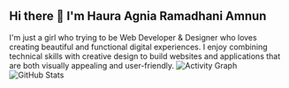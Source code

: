 ## Hi there 👋 I'm Haura Agnia Ramadhani Amnun


<!--
**Haurarawr7/Haurarawr7** is a ✨ _special_ ✨ repository because its `README.md` (this file) appears on your GitHub profile.

Here are some ideas to get you started:

- 🌱 I’m currently learning PHP and still trying be good other lagguage like C, HTML, CSS, Javascript
also i like design a lot so i wish i can put my effort to here with many way (ussely in website and aplication)
- 👯 I’m looking to collaborate on ...
- 🤔 I’m looking for help with ...
- 💬 Ask me about ...
- 📫 How to reach me: ...
- 😄 Pronouns: ...
- ⚡ Fun fact: ...
-->

I'm just a girl who trying to be Web Developer & Designer who loves creating beautiful and functional digital experiences. I enjoy combining technical skills with creative design to build websites and applications that are both visually appealing and user-friendly.
![Activity Graph](https://github-readme-activity-graph.vercel.app/graph?username=haurarawr7&theme=tokyo-night&hide_border=true)
![GitHub Stats](https://github-readme-stats.vercel.app/api?username=haurarawr7&show_icons=true&theme=tokyonight)
